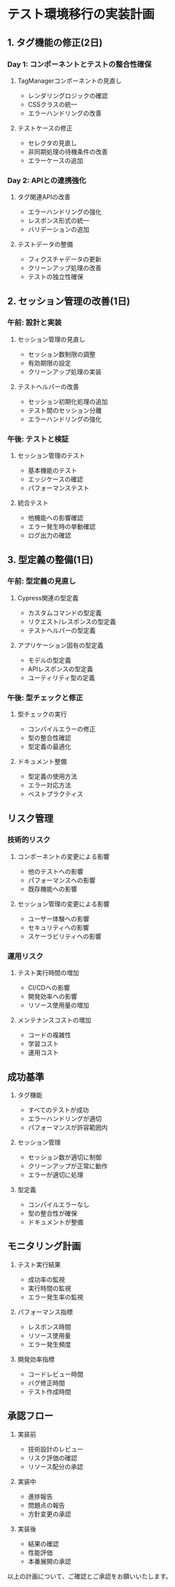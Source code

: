 # テスト環境移行の実装計画

## 1. タグ機能の修正(2日)

### Day 1: コンポーネントとテストの整合性確保

1. TagManagerコンポーネントの見直し

   - レンダリングロジックの確認
   - CSSクラスの統一
   - エラーハンドリングの改善

2. テストケースの修正
   - セレクタの見直し
   - 非同期処理の待機条件の改善
   - エラーケースの追加

### Day 2: APIとの連携強化

1. タグ関連APIの改善

   - エラーハンドリングの強化
   - レスポンス形式の統一
   - バリデーションの追加

2. テストデータの整備
   - フィクスチャデータの更新
   - クリーンアップ処理の改善
   - テストの独立性確保

## 2. セッション管理の改善(1日)

### 午前: 設計と実装

1. セッション管理の見直し

   - セッション数制限の調整
   - 有効期限の設定
   - クリーンアップ処理の実装

2. テストヘルパーの改善
   - セッション初期化処理の追加
   - テスト間のセッション分離
   - エラーハンドリングの強化

### 午後: テストと検証

1. セッション管理のテスト

   - 基本機能のテスト
   - エッジケースの確認
   - パフォーマンステスト

2. 統合テスト
   - 他機能への影響確認
   - エラー発生時の挙動確認
   - ログ出力の確認

## 3. 型定義の整備(1日)

### 午前: 型定義の見直し

1. Cypress関連の型定義

   - カスタムコマンドの型定義
   - リクエスト/レスポンスの型定義
   - テストヘルパーの型定義

2. アプリケーション固有の型定義
   - モデルの型定義
   - APIレスポンスの型定義
   - ユーティリティ型の定義

### 午後: 型チェックと修正

1. 型チェックの実行

   - コンパイルエラーの修正
   - 型の整合性確認
   - 型定義の最適化

2. ドキュメント整備
   - 型定義の使用方法
   - エラー対応方法
   - ベストプラクティス

## リスク管理

### 技術的リスク

1. コンポーネントの変更による影響

   - 他のテストへの影響
   - パフォーマンスへの影響
   - 既存機能への影響

2. セッション管理の変更による影響
   - ユーザー体験への影響
   - セキュリティへの影響
   - スケーラビリティへの影響

### 運用リスク

1. テスト実行時間の増加

   - CI/CDへの影響
   - 開発効率への影響
   - リソース使用量の増加

2. メンテナンスコストの増加
   - コードの複雑性
   - 学習コスト
   - 運用コスト

## 成功基準

1. タグ機能

   - すべてのテストが成功
   - エラーハンドリングが適切
   - パフォーマンスが許容範囲内

2. セッション管理

   - セッション数が適切に制御
   - クリーンアップが正常に動作
   - エラーが適切に処理

3. 型定義
   - コンパイルエラーなし
   - 型の整合性が確保
   - ドキュメントが整備

## モニタリング計画

1. テスト実行結果

   - 成功率の監視
   - 実行時間の監視
   - エラー発生率の監視

2. パフォーマンス指標

   - レスポンス時間
   - リソース使用量
   - エラー発生頻度

3. 開発効率指標
   - コードレビュー時間
   - バグ修正時間
   - テスト作成時間

## 承認フロー

1. 実装前

   - 技術設計のレビュー
   - リスク評価の確認
   - リソース配分の承認

2. 実装中

   - 進捗報告
   - 問題点の報告
   - 方針変更の承認

3. 実装後
   - 結果の確認
   - 性能評価
   - 本番展開の承認

以上の計画について、ご確認とご承認をお願いいたします。
